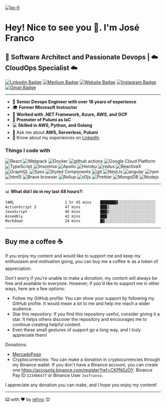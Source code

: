 [![ko-fi](https://www.ko-fi.com/img/githubbutton_sm.svg)](https://ko-fi.com/jefrnc)
<h1>Hey! Nice to see you 👋. I'm José Franco</h1>
<h2>🚀 Software Architect and Passionate Devops | ☁️ CloudOps Specialist ☁️</h2>

[![Linkedin Badge](https://img.shields.io/badge/-joffranco-blue?style=flat&logo=Linkedin&logoColor=white&link=https://www.linkedin.com/in/joffranco/)](https://www.linkedin.com/in/joffranco/)
[![Medium Badge](https://img.shields.io/badge/-@jefrnc-000000?style=flat&labelColor=000000&logo=Medium&link=https://medium.com/@jefrnc)](https://medium.com/@jefrnc)
[![Website Badge](https://img.shields.io/badge/-vlipo.io-47CCCC?style=flat&logo=Google-Chrome&logoColor=white&link=https://vlipo.io)](https://vlipo.io)
[![Instagram Badge](https://img.shields.io/badge/-@__jefrnc-purple?style=flat&logo=instagram&logoColor=white&link=https://instagram.com/jefrnc/)](https://instagram.com/jefrnc)
[![Gmail Badge](https://img.shields.io/badge/-jsfrnc-c14438?style=flat&logo=Gmail&logoColor=white&link=mailto:jsfrnc@gmail.com)](mailto:jsfrnc@gmail.com)


---

- 🔭 **Senior Devops Engineer with over 18 years of experience**
- 🎓 **Former Microsoft Instructor**
- 🏢 **Worked with .NET Framework, Azure, AWS, and GCP**
- 🌟 **Promoter of Pulumi as IaC**
- 💻 **Skilled in AWS, Python, and Golang**
- 💬 Ask me about **AWS, Serverless, Pulumi**
- 📄 Know about my experiences on [LinkedIn](https://www.linkedin.com/in/joffranco/)

<h3>Things I code with</h3>
<p>
  <img alt="React" src="https://img.shields.io/badge/-React-45b8d8?style=flat-square&logo=react&logoColor=white" />
  <img alt="Webpack" src="https://img.shields.io/badge/-Webpack-8DD6F9?style=flat-square&logo=webpack&logoColor=white" /> 
  <img alt="Docker" src="https://img.shields.io/badge/-Docker-46a2f1?style=flat-square&logo=docker&logoColor=white" />
  <img alt="github actions" src="https://img.shields.io/badge/-Github_Actions-2088FF?style=flat-square&logo=github-actions&logoColor=white" />
  <img alt="Google Cloud Platform" src="https://img.shields.io/badge/-Google_Cloud_Platform-1a73e8?style=flat-square&logo=google-cloud&logoColor=white" />
  <img alt="TypeScript" src="https://img.shields.io/badge/-TypeScript-007ACC?style=flat-square&logo=typescript&logoColor=white" />
  <img alt="Insomnia" src="https://img.shields.io/badge/-Insomnia-5849BE?style=flat-square&logo=insomnia&logoColor=white" />
  <img alt="Apollo" src="https://img.shields.io/badge/-Apollo%20GraphQL-311C87?style=flat-square&logo=apollo-graphql&logoColor=white" />
  <img alt="Heroku" src="https://img.shields.io/badge/-Heroku-430098?style=flat-square&logo=heroku&logoColor=white" />
  <img alt="redux" src="https://img.shields.io/badge/-Redux-764ABC?style=flat-square&logo=redux&logoColor=white" />
  <img alt="ReactiveX" src="https://img.shields.io/badge/-RxJs-B7178C?style=flat-square&logo=reactivex&logoColor=white" />
  <img alt="GraphQL" src="https://img.shields.io/badge/-GraphQL-E10098?style=flat-square&logo=graphql&logoColor=white" />
  <img alt="Sass" src="https://img.shields.io/badge/-Sass-CC6699?style=flat-square&logo=sass&logoColor=white" />
  <img alt="Styled Components" src="https://img.shields.io/badge/-Styled_Components-db7092?style=flat-square&logo=styled-components&logoColor=white" />
  <img alt="git" src="https://img.shields.io/badge/-Git-F05032?style=flat-square&logo=git&logoColor=white" />
  <img alt="NestJs" src="https://img.shields.io/badge/-NestJs-ea2845?style=flat-square&logo=nestjs&logoColor=white" />
  <img alt="angular" src="https://img.shields.io/badge/-Angular-DD0031?style=flat-square&logo=angular&logoColor=white" />
  <img alt="npm" src="https://img.shields.io/badge/-NPM-CB3837?style=flat-square&logo=npm&logoColor=white" />
  <img alt="html5" src="https://img.shields.io/badge/-HTML5-E34F26?style=flat-square&logo=html5&logoColor=white" />
  <img alt="Brave browser" src="https://img.shields.io/badge/-Brave_Browser-FB542B?style=flat-square&logo=brave&logoColor=white" />
  <img alt="Rollup" src="https://img.shields.io/badge/-Rollup-EC4A3F?style=flat-square&logo=rollup.js&logoColor=white" />
  <img alt="d3js" src="https://img.shields.io/badge/-D3.js-F9A03C?style=flat-square&logo=d3.js&logoColor=white" />
  <img alt="Prettier" src="https://img.shields.io/badge/-Prettier-F7B93E?style=flat-square&logo=prettier&logoColor=white" />
  <img alt="MongoDB" src="https://img.shields.io/badge/-MongoDB-13aa52?style=flat-square&logo=mongodb&logoColor=white" />
  <img alt="Nodejs" src="https://img.shields.io/badge/-Nodejs-43853d?style=flat-square&logo=Node.js&logoColor=white" />
</p>

---

📊 **What did I do in my last 48 hours?:**
<!--START_SECTION:waka-->

```txt
YAML                       1 hr 45 mins    ███████▓░░░░░░░░░░░░░░░░░   30.50 %
ActionScript 3             47 mins         ███▒░░░░░░░░░░░░░░░░░░░░░   13.73 %
JavaScript                 46 mins         ███▒░░░░░░░░░░░░░░░░░░░░░   13.34 %
Assembly                   42 mins         ███░░░░░░░░░░░░░░░░░░░░░░   12.25 %
Markdown                   24 mins         █▓░░░░░░░░░░░░░░░░░░░░░░░   07.20 %
```

<!--END_SECTION:waka-->

---

##  Buy me a coffee ☕

If you enjoy my content and would like to support me and keep my enthusiasm and motivation going, you can buy me a coffee ☕️ as a token of appreciation.

Don't worry if you're unable to make a donation; my content will always be free and available to everyone. However, if you'd like to support me in other ways, here are a few options:

- Follow my GitHub profile: You can show your support by following my GitHub profile. It would mean a lot to me and help me reach a wider audience.
- Star this repository: If you find this repository useful, consider giving it a star. It helps others discover the repository and encourages me to continue creating helpful content.
- Even these small gestures of support go a long way, and I truly appreciate them!

Donations:
- [MercadoPago](https://mpago.la/2Bkj3aR)
- Cryptocurrencies: You can make a donation in cryptocurrencies through my Binance wallet. If you don't have a Binance account, you can create one https://accounts.binance.com/register?ref=CKPN0JOY. Binance Pay ID `223466477` or Binance User `Josfranco`.

I appreciate any donation you can make, and I hope you enjoy my content!

---
⌨️ with ❤️ by [jefrnc](https://github.com/jefrnc) 😊
